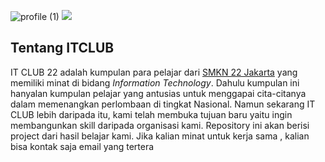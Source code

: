 ![profile (1)](https://github.com/itclub22/.github/assets/88574877/78aaa13f-5ded-44b4-af42-53d39471f0c7)
<img src="https://user-images.githubusercontent.com/73097560/115834477-dbab4500-a447-11eb-908a-139a6edaec5c.gif"></p>

## Tentang ITCLUB
IT CLUB 22 adalah kumpulan para pelajar dari [SMKN 22 Jakarta](https://smkn22jakarta.sch.id) yang memiliki minat di bidang _Information Technology_. Dahulu kumpulan ini hanyalan kumpulan pelajar yang antusias untuk menggapai cita-citanya dalam memenangkan perlombaan di tingkat Nasional. Namun sekarang IT CLUB lebih daripada itu, kami telah membuka tujuan baru yaitu ingin membangunkan skill daripada organisasi kami. Repository ini akan berisi project dari hasil belajar kami. Jika kalian minat untuk kerja sama , kalian bisa kontak saja email yang tertera
